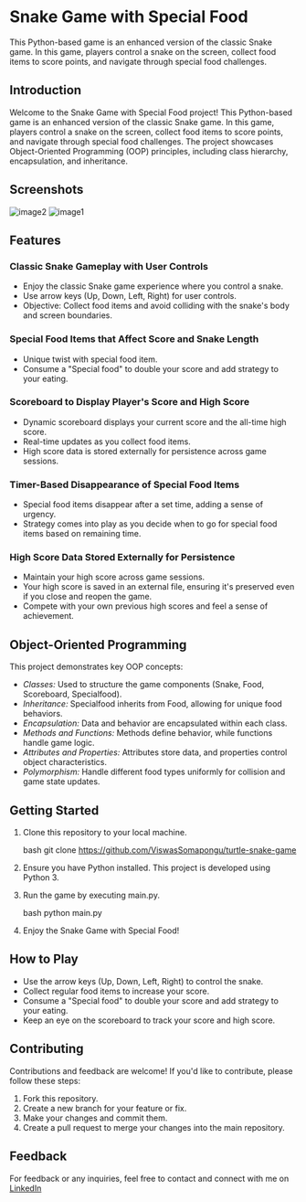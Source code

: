# Snake Game with Special Food
This Python-based game is an enhanced version of the classic Snake game. In this game, players control a snake on the screen, collect food items to score points, and navigate through special food challenges. 

## Introduction

Welcome to the Snake Game with Special Food project! This Python-based game is an enhanced version of the classic Snake game. In this game, players control a snake on the screen, collect food items to score points, and navigate through special food challenges. The project showcases Object-Oriented Programming (OOP) principles, including class hierarchy, encapsulation, and inheritance.
## Screenshots
![image2](https://github.com/ViswasSomapongu/turtle-snake-game/assets/145599843/fe20f257-c3d3-4d74-bbc0-60e1ab7c3149)
![image1](https://github.com/ViswasSomapongu/turtle-snake-game/assets/145599843/541abb8b-499f-4af1-92f8-70d598bc31e4)

## Features

### Classic Snake Gameplay with User Controls

- Enjoy the classic Snake game experience where you control a snake.
- Use arrow keys (Up, Down, Left, Right) for user controls.
- Objective: Collect food items and avoid colliding with the snake's body and screen boundaries.

### Special Food Items that Affect Score and Snake Length

- Unique twist with special food item.
- Consume a "Special food" to double your score and add strategy to your eating.


### Scoreboard to Display Player's Score and High Score

- Dynamic scoreboard displays your current score and the all-time high score.
- Real-time updates as you collect food items.
- High score data is stored externally for persistence across game sessions.

### Timer-Based Disappearance of Special Food Items

- Special food items disappear after a set time, adding a sense of urgency.
- Strategy comes into play as you decide when to go for special food items based on remaining time.

### High Score Data Stored Externally for Persistence

- Maintain your high score across game sessions.
- Your high score is saved in an external file, ensuring it's preserved even if you close and reopen the game.
- Compete with your own previous high scores and feel a sense of achievement.

## Object-Oriented Programming

This project demonstrates key OOP concepts:
- *Classes:* Used to structure the game components (Snake, Food, Scoreboard, Specialfood).
- *Inheritance:* Specialfood inherits from Food, allowing for unique food behaviors.
- *Encapsulation:* Data and behavior are encapsulated within each class.
- *Methods and Functions:* Methods define behavior, while functions handle game logic.
- *Attributes and Properties:* Attributes store data, and properties control object characteristics.
- *Polymorphism:* Handle different food types uniformly for collision and game state updates.

## Getting Started

1. Clone this repository to your local machine.

    bash
    git clone https://github.com/ViswasSomapongu/turtle-snake-game
    

2. Ensure you have Python installed. This project is developed using Python 3.

3. Run the game by executing main.py.

    bash
    python main.py
    

4. Enjoy the Snake Game with Special Food!

## How to Play

- Use the arrow keys (Up, Down, Left, Right) to control the snake.
- Collect regular food items to increase your score.
- Consume a "Special food" to double your score and add strategy to your eating.
- Keep an eye on the scoreboard to track your score and high score.

## Contributing

Contributions and feedback are welcome! If you'd like to contribute, please follow these steps:

1. Fork this repository.
2. Create a new branch for your feature or fix.
3. Make your changes and commit them.
4. Create a pull request to merge your changes into the main repository.

## Feedback
For feedback or any inquiries, feel free to contact and connect with me on [LinkedIn](https://www.linkedin.com/in/viswas-somapongu/)
